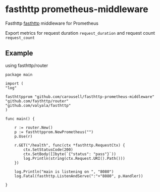 # fasthttp prometheus-middleware
Fasthttp [fasthttp](https://github.com/valyala/fasthttp) middleware for Prometheus

Export metrics for request duration ```request_duration``` and request count ```request_count```

## Example
using fasthttp/router

    package main

    import (
	"log"

	fasthttpprom "github.com/carousell/fasthttp-prometheus-middleware"
	"github.com/fasthttp/router"
	"github.com/valyala/fasthttp"
	)

    func main() {

		r := router.New()
		p := fasthttpprom.NewPrometheus("")
		p.Use(r)

		r.GET("/health", func(ctx *fasthttp.RequestCtx) {
			ctx.SetStatusCode(200)
			ctx.SetBody([]byte(`{"status": "pass"}`))
			log.Println(string(ctx.Request.URI().Path()))
		})

		log.Println("main is listening on ", "8080")
		log.Fatal(fasthttp.ListenAndServe(":"+"8080", p.Handler))
	
    }